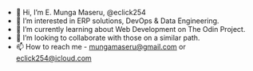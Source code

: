 - 👋 Hi, I’m E. Munga Maseru, @eclick254
- 👀 I’m interested in ERP solutions, DevOps & Data Engineering.
- 🌱 I’m currently learning about Web Development on The Odin Project.
- 💞️ I’m looking to collaborate with those on a similar path.
- 📫 How to reach me - mungamaseru@gmail.com or eclick254@icloud.com

<!---
eclick254/eclick254 is a ✨ special ✨ repository because its `README.md` (this file) appears on your GitHub profile.
You can click the Preview link to take a look at your changes.
--->
